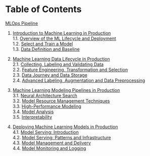 # Table of Contents

[MLOps Pipeline](https://example.com/mlops-pipeline)  <!-- TOC Page URL -->

1. [Introduction to Machine Learning in Production](#introduction-to-machine-learning-in-production)  
   1.1. [Overview of the ML Lifecycle and Deployment](#overview-of-the-ml-lifecycle-and-deployment)  
   1.2. [Select and Train a Model](#select-and-train-a-model)  
   1.3. [Data Definition and Baseline](#data-definition-and-baseline)  

2. [Machine Learning Data Lifecycle in Production](#machine-learning-data-lifecycle-in-production)  
   2.1. [Collecting, Labeling and Validating Data](#collecting-labeling-and-validating-data)  
   2.2. [Feature Engineering, Transformation and Selection](#feature-engineering-transformation-and-selection)  
   2.3. [Data Journey and Data Storage](#data-journey-and-data-storage)  
   2.4. [Advanced Labeling, Augmentation and Data Preprocessing](#advanced-labeling-augmentation-and-data-preprocessing)  

3. [Machine Learning Modeling Pipelines in Production](#machine-learning-modeling-pipelines-in-production)  
   3.1. [Neural Architecture Search](#neural-architecture-search)  
   3.2. [Model Resource Management Techniques](#model-resource-management-techniques)  
   3.3. [High-Performance Modeling](#high-performance-modeling)  
   3.4. [Model Analysis](#model-analysis)  
   3.5. [Interpretability](#interpretability)  

4. [Deploying Machine Learning Models in Production](#deploying-machine-learning-models-in-production)  
   4.1. [Model Serving: Introduction](#model-serving-introduction)  
   4.2. [Model Serving: Patterns and Infrastructure](#model-serving-patterns-and-infrastructure)  
   4.3. [Model Management and Delivery](#model-management-and-delivery)  
   4.4. [Model Monitoring and Logging](#model-monitoring-and-logging)  
